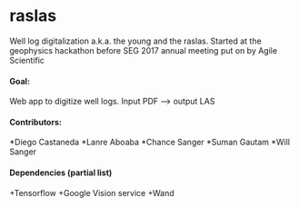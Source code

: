 # raslas
Well log digitalization
a.k.a. the young and the raslas. Started at the geophysics hackathon before SEG 2017 annual meeting
put on by Agile Scientific

#### Goal:
Web app to digitize well logs.
Input PDF --> output LAS

#### Contributors:
*Diego Castaneda
*Lanre Aboaba
*Chance Sanger
*Suman Gautam
*Will Sanger

#### Dependencies (partial list)
+Tensorflow
+Google Vision service
+Wand
